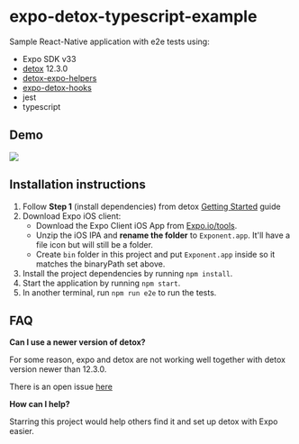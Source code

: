 # expo-detox-typescript-example  

Sample React-Native application with e2e tests using:
* Expo SDK v33
* [detox](https://github.com/wix/detox) 12.3.0
* [detox-expo-helpers](https://github.com/expo/detox-expo-helpers)
* [expo-detox-hooks](https://github.com/expo/detox-tools)
* jest
* typescript

## Demo
<img src="https://raw.githubusercontent.com/yaron1m/expo-detox-typescript-example/master/example.gif"/>

## Installation instructions
1. Follow **Step 1** (install dependencies) from detox [Getting Started](https://github.com/wix/detox/blob/master/docs/Introduction.GettingStarted.md#step-1-install-dependencies) guide
2. Download Expo iOS client:
    - Download the Expo Client iOS App from [Expo.io/tools](https://expo.io/tools#client).
    - Unzip the iOS IPA and **rename the folder** to `Exponent.app`. It'll have a file icon but will still be a folder.
    - Create `bin` folder in this project and put `Exponent.app` inside so it matches the binaryPath set above.
3. Install the project dependencies by running `npm install`.
4. Start the application by running `npm start`.
5. In another terminal, run `npm run e2e` to run the tests.

## FAQ
**Can I use a newer version of detox?**

For some reason, expo and detox are not working well together with detox version newer than 12.3.0.

There is an open issue [here](https://github.com/wix/Detox/issues/1422)

**How can I help?**

Starring this project would help others find it and set up detox with Expo easier.
